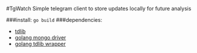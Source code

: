#TgWatch
Simple telegram client to store updates locally for future analysis

###install:
`go build`
###dependencies:
* [tdlib](https://tdlib.github.io/td/build.html?language=Go)
* [golang mongo driver](https://pkg.go.dev/go.mongodb.org/mongo-driver)
* [golang tdlib wrapper](https://github.com/zelenin/go-tdlib)
